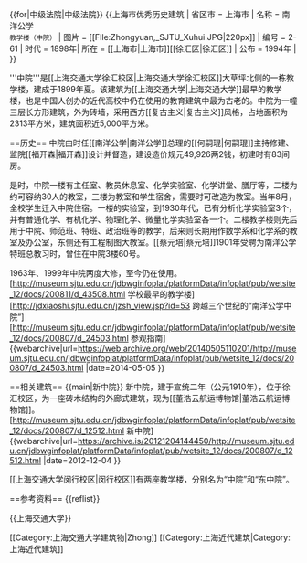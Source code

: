 {{for|中级法院|中级法院}}
{{上海市优秀历史建筑 |
省区市 = 上海市 |
名称 = 南洋公学<br><small>教学楼（中院）</small> |
图片 = [[FIle:Zhongyuan,_SJTU_Xuhui.JPG|220px]] |
编号 = 2-61 |
时代 = 1898年|
所在 = [[上海市|上海市]][[徐汇区|徐汇区]] |
公布 = 1994年 |
}}

'''中院'''是[[上海交通大学徐汇校区|上海交通大学徐汇校区]]大草坪北侧的一栋教学楼，建成于1899年夏。该建筑为[[上海交通大学|上海交通大学]]最早的教学楼，也是中国人创办的近代高校中仍在使用的教育建筑中最为古老的。中院为一幢三层长方形建筑，外为砖墙，采用西方[[复古主义|复古主义]]风格，占地面积为2313平方米，建筑面积近5,000平方米。

==历史==
中院由时任[[南洋公学|南洋公学]]总理的[[何嗣琨|何嗣琨]]主持修建、监院[[福开森|福开森]]设计并督造，建设造价规元49,926两2钱，初建时有83间房。

是时，中院一楼有主任室、教员休息室、化学实验室、化学讲堂、膳厅等，二楼为约可容纳30人的教室，三楼为教室和学生宿舍，需要时可改造为教室。当年8月，全校学生迁入中院住宿。一楼的实验室，到1930年代，已有分析化学实验室3个，并有普通化学、有机化学、物理化学、微量化学实验室各一个。二楼教学楼则先后用于中院、师范班、特班、政治班等的教学，后来则长期用作数学系和化学系的教室及办公室，东侧还有工程制图大教室。[[蔡元培|蔡元培]]1901年受聘为南洋公学特班总教习时，曾住在中院3楼60号。

1963年、1999年中院两度大修，至今仍在使用。<ref>[http://museum.sjtu.edu.cn/jdbwginfoplat/platformData/infoplat/pub/wetsite_12/docs/200811/d_43508.html 学校最早的教学楼]</ref><ref>[http://jdxiaoshi.sjtu.edu.cn/jzsh_view.jsp?id=53 跨越三个世纪的“南洋公学中院”]</ref><ref>[http://museum.sjtu.edu.cn/jdbwginfoplat/platformData/infoplat/pub/wetsite_12/docs/200807/d_24503.html 参观指南] {{webarchive|url=https://web.archive.org/web/20140505110201/http://museum.sjtu.edu.cn/jdbwginfoplat/platformData/infoplat/pub/wetsite_12/docs/200807/d_24503.html |date=2014-05-05 }}</ref>

==相关建筑==
{{main|新中院}}
新中院，建于宣统二年（公元1910年），位于徐汇校区，为一座砖木结构的外廊式建筑，现为[[董浩云航运博物馆|董浩云航运博物馆]]。<ref>[http://museum.sjtu.edu.cn/jdbwginfoplat/platformData/infoplat/pub/wetsite_12/docs/200807/d_12512.html 新中院] {{webarchive|url=https://archive.is/20121204144450/http://museum.sjtu.edu.cn/jdbwginfoplat/platformData/infoplat/pub/wetsite_12/docs/200807/d_12512.html |date=2012-12-04 }}</ref>

[[上海交通大学闵行校区|闵行校区]]有两座教学楼，分别名为“中院”和“东中院”。

==参考资料==
{{reflist}}

{{上海交通大学}}

[[Category:上海交通大学建筑物|Zhong]]
[[Category:上海近代建筑|Category:上海近代建筑]]